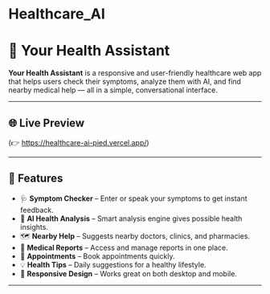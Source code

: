 # Healthcare_AI

# 🏥 Your Health Assistant

**Your Health Assistant** is a responsive and user-friendly healthcare web app that helps users check their symptoms, analyze them with AI, and find nearby medical help — all in a simple, conversational interface.

---

## 🌐 Live Preview

(👉 https://healthcare-ai-pied.vercel.app/)

---

## 🚀 Features

- 🩺 **Symptom Checker** – Enter or speak your symptoms to get instant feedback.
- 🧠 **AI Health Analysis** – Smart analysis engine gives possible health insights.
- 🗺️ **Nearby Help** – Suggests nearby doctors, clinics, and pharmacies.
- 📁 **Medical Reports** – Access and manage reports in one place.
- 📆 **Appointments** – Book appointments quickly.
- 💡 **Health Tips** – Daily suggestions for a healthy lifestyle.
- 📱 **Responsive Design** – Works great on both desktop and mobile.

---
